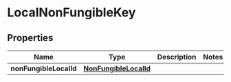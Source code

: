 

# LocalNonFungibleKey


## Properties

| Name | Type | Description | Notes |
|------------ | ------------- | ------------- | -------------|
|**nonFungibleLocalId** | [**NonFungibleLocalId**](NonFungibleLocalId.md) |  |  |



